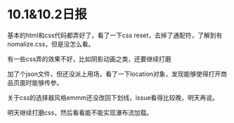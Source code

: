 # 10.1&10.2日报

基本的html和css代码都弄好了，看了一下css reset，去掉了通配符，了解到有nomalize.css，但是没怎么看。

有一些css弄的效果不好，比如阴影动画之类，还要继续打磨

加了个json文件，但还没派上用场，看了一下location对象，发现能够使得打开商品页面时能够传参。

关于css的选择器风格emmm还没改回下划线，issue看得比较晚，明天再说。

明天继续打磨css，然后看看能不能实现瀑布流加载。